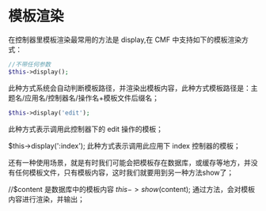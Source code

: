 # 模板渲染

在控制器里模板渲染最常用的方法是 display,在 CMF 中支持如下的模板渲染方式：

```php
//不带任何参数
$this->display();
```
此种方式系统会自动判断模板路径，并渲染出模板内容，此种方式模板路径是：主题名/应用名/控制器名/操作名+模板文件后缀名；

```php
$this->display('edit');
```
此种方式表示调用此控制器下的 edit 操作的模板；

$this->display(':index');
此种方式表示调用此应用下 index 控制器的模板；



还有一种使用场景，就是有时我们可能会把模板存在数据库，或缓存等地方，并没有任何模板文件，只有模板内容，这时我们就要用到另一种方法show了；

//$content 是数据库中的模板内容
$this->show($content);
通过方法，会对模板内容进行渲染，并输出；